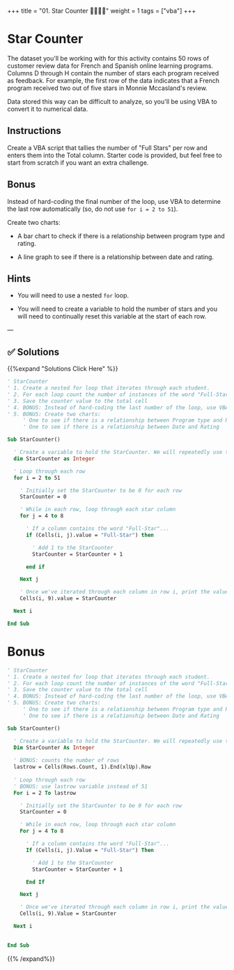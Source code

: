 +++
title = "01. Star Counter 👩‍🎓👨‍🎓"
weight = 1
tags = ["vba"] 
+++


# Star Counter

The dataset you'll be working with for this activity contains 50 rows of customer review data for French and Spanish online learning programs. Columns D through H contain the number of stars each program received as feedback. For example, the first row of the data indicates that a French program received two out of five stars in Monnie Mccasland's review.

Data stored this way can be difficult to analyze, so you'll be using VBA to convert it to numerical data.

## Instructions

Create a VBA script that tallies the number of "Full Stars" per row and enters them into the Total column. Starter code is provided, but feel free to start from scratch if you want an extra challenge.

## Bonus

Instead of hard-coding the final number of the loop, use VBA to determine the last row automatically (so, do not use `for i = 2 to 51`).

Create two charts:

* A bar chart to check if there is a relationship between program type and rating.

* A line graph to see if there is a relationship between date and rating.

## Hints

  * You will need to use a nested `for` loop.

  * You will need to create a variable to hold the number of stars and you will need to continually reset this variable at the start of each row.

—


## ✅ Solutions
{{%expand "Solutions Click Here" %}}
```vb
' StarCounter
' 1. Create a nested for loop that iterates through each student.
' 2. For each loop count the number of instances of the word "Full-Star" using a counter
' 3. Save the counter value to the total cell
' 4. BONUS: Instead of hard-coding the last number of the loop, use VBA to determine the last row.
' 5. BONUS: Create two charts:
     ' One to see if there is a relationship between Program type and Rating
     ' One to see if there is a relationship between Date and Rating

Sub StarCounter()

  ' Create a variable to hold the StarCounter. We will repeatedly use this.
  dim StarCounter as Integer

  ' Loop through each row
  for i = 2 to 51

    ' Initially set the StarCounter to be 0 for each row
    StarCounter = 0

    ' While in each row, loop through each star column
    for j = 4 to 8

      ' If a column contains the word "Full-Star"...
      if (Cells(i, j).value = "Full-Star") then

        ' Add 1 to the StarCounter
        StarCounter = StarCounter + 1

      end if

    Next j

    ' Once we've iterated through each column in row i, print the value in the total column.
    Cells(i, 9).value = StarCounter

  Next i

End Sub
```

# Bonus 
```vb
' StarCounter
' 1. Create a nested for loop that iterates through each student.
' 2. For each loop count the number of instances of the word "Full-Star" using a counter
' 3. Save the counter value to the total cell
' 4. BONUS: Instead of hard-coding the last number of the loop, use VBA to determine the last row.
' 5. BONUS: Create two charts:
     ' One to see if there is a relationship between Program type and Rating
     ' One to see if there is a relationship between Date and Rating

Sub StarCounter()

  ' Create a variable to hold the StarCounter. We will repeatedly use this.
  Dim StarCounter As Integer
  
  ' BONUS: counts the number of rows
  lastrow = Cells(Rows.Count, 1).End(xlUp).Row
 
  ' Loop through each row
  ' BONUS: use lastrow variable instead of 51
  For i = 2 To lastrow

    ' Initially set the StarCounter to be 0 for each row
    StarCounter = 0

    ' While in each row, loop through each star column
    For j = 4 To 8

      ' If a column contains the word "Full-Star"...
      If (Cells(i, j).Value = "Full-Star") Then

        ' Add 1 to the StarCounter
        StarCounter = StarCounter + 1

      End If

    Next j

    ' Once we've iterated through each column in row i, print the value in the total column.
    Cells(i, 9).Value = StarCounter

  Next i
  

End Sub
```
{{% /expand%}}
